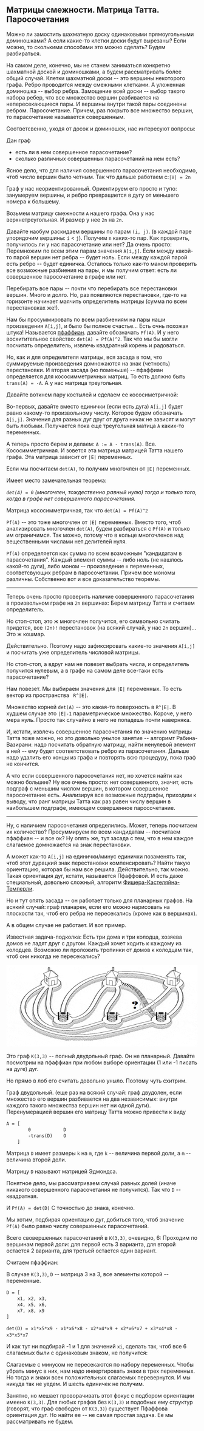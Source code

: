 ## Матрицы cмежности. Матрица Татта. Паросочетания

Можно ли замостить шахматную доску одинаковыми прямоугольными доминошками? А если какие-то клетки доски будут вырезаны? Если можно, то сколькими способами это можно сделать? Будем разбираться.

На самом деле, конечно, мы не станем заниматься конкретно шахматной доской и доминошками, а будем рассматривать более общий случай.
Клетки шахматной доски -- это вершины некоторого графа. Ребро проводится между смежными клетками. А уложенная доминошка -- выбор ребра. Замощение всей доски -- выбор такого набора ребер, что все множество вершин разбивается на непересекающиеся пары. И вершины внутри такой пары соединены ребром. Паросочетание. Причем, раз покрыто все множество вершин, то парасочетание называется совершенным.

Соответсвенно, уходя от досок и доминошек, нас интересуют вопросы: 

Дан граф
- есть ли в нем совершенное парасочетание?
- сколько различных совершенных парасочетаний на нем есть?

Ясное дело, что для наличия совершенного парасочетания необходимо, чтоб число вершин было четным. 
Так что дальше работаем с:`|V| = 2n`

Граф у нас неориентированный. Ориентируем его просто и тупо: занумеруем вершины, и ребро превращается в дугу от меньшего номера к большему.

Возьмем матрицу смежности `A` нашего графа. Она у нас верхнетреугольная. И размер у нее `2n` на `2n`.

Давайте наобум раскидаем вершины по парам `(i, j)`. (в каждой паре упорядочим вершины: `i` < `j`). Получим `n` каких-то пар. Как проверить, получилось ли у нас парасочетание или нет? Да очень просто:
Перемножим по всем этим парам значения `A[i,j]`. Если между какой-то парой вершин нет ребра -- будет ноль. Если между каждой парой есть ребро -- будет единичка. Осталось только как-то махом проверить все возможные разбиения на пары, и мы получим ответ: есть ли совершенное паросочетание в графе или нет.  

Перебирать все пары -- почти что перебирать все перестановки вершин. Много и долго. Но, раз появляются перестановки, где-то на горизонте начинает маячить определитель матрицы (сумма по всем перестановках же!).

Нам бы просуммировать по всем разбиениям на пары наши произведения `A[i,j]`, и было бы полное счастье... Есть очнь похожая штука! Называется [пфаффиан](https://ru.wikipedia.org/wiki/Пфаффиан). давайте обозначать `Pf(A)`. И у него восхитительное свойство: `det(A) = Pf(A)^2`. Так что мы бы могли посчитать определитель, извлечь квадратный корень и радоваться.

Но, как и для определителя матрицы, вся засада в том, что суммируемые произведения домножаются на знак (четность) перестановки. И вторая засада (но поменьше) -- пфаффиан определяется для кососимметричных матриц. То есть должно быть `trans(A) = -A`. А у нас матрица треугольная.

Давайте воткнем пару костылей и сделаем ее кососиметричной:

Во-первых, давайте вместо единички (если есть дуга) `A[i,j]` будет равно какому-то произвольному числу. Которое будем обозначать `A[i,j]`. Значения для разных дуг друг от друга никак не зависят и могут быть любыми. Получается пока еще треугольная матица `A` каких-то переменных. 

А теперь просто берем и делаем: `A := A - trans(A)`. Все. Кососимметричная. И зовется эта матрица матрицей Татта нашего графа. Эта матрица зависит от `|E|` переменных. 

Если мы посчитаем `det(A)`, то получим многочлен от `|E|` переменных.

Имеет место замечательная теорема:

*`det(A) = 0` (многочлен, тождественно равный нулю) тогда и только того, когда в графе нет совершенного парасочетания.*

Матрица кососимметричная, так что `det(A) = Pf(A)^2`

`Pf(A)` -- это тоже многочлен от `|E|` переменных. Вместо того, чтоб анализировать многочлен `det(A)`, будем разбираться с `Pf(A)` и только им ограничимся. Так можно, потому что в кольце многочленов над вещественными числами нет делителей нуля. 

 `Pf(A)` определяется как сумма по всем возможным "кандидатам в парасочетания". Каждый элемент суммы -- либо ноль (не нашлось какой-то дуги), либо моном -- произведение `n` переменных, соответсвующих ребрам в паросочетании. Причем все мономы различны. Собственно вот и все доказательство теоремы.

----
Теперь очень просто проверить наличие совершенного парасочетания в произвольном графе на `2n` вершинах:
Берем матрицу Татта и считаем определитель.

Но стоп-стоп, это ж многочлен получится, его символьно считать придется, все `(2n)!` перестановок (на всякий случай, у нас `2n` вершин)... Это ж кошмар.

Действительно. Поэтому надо зафиксировать какие-то значения `A[i,j]` и посчитать уже определитель числовой матрицы.

Но стоп-стоп, а вдруг нам не повезет выбрать числа, и определитель получится нулевым, а в графе на самом деле все-таки есть парасочетание?

Нам повезет. Мы выбираем значения для `|E|` переменных. То есть вектор из пространства ` R^|E|`.

Множество корней `det(A)` -- это какая-то поверхность в `R^|E|`. В худшем случае это `|E|-1` параметрическое множество. Короче, у него мера нуль. Просто так случайно в него не попадешь почти наверняка.

И, кстати, извлечь совершенное парасочетания по значению матрицы Татта тоже можно, но это довольно унылое занятие -- алгоримт Рабина-Вазирани: надо посчитать обратную матрицу, найти ненулевой элемент в ней -- ему будет соответствовать ребро из парасочетания. Дальше надо удалить его концы из графа и повторять всю процедуру, пока граф не кончится.

А что если совершенного паросочетания нет, но хочется найти как можно большее? Ну все очень просто: нет совершенного, значит, есть подграф с меньшим числом вершин, в котором совершенное паросочетание есть. Анализируя все возможные подграфы, приходим к выводу, что ранг матрицы Татта как раз равен числу вершин в наибольшем подграфе, имеющем совершенное паросочетание.

-------------

Ну, с наличием паросочетания определились. Может, теперь посчитаем их количество? Просуммируем по всем кандидатам -- посчитаем пфаффиан -- и все ок? Ну опять же, тут засада с тем, что в нем каждое слагаемое домножается на знак перестановки.

А может как-то `A[i,j]` на единички/минус единички позаменять так, чтоб этот дурацкий знак перестановки компенсировать? Найти такую ориентацию, которая бы нам все решила. Действительно, так можно. Такая ориентация дуг, кстати, называется Пфаффовой. И есть даже специальный, довольно сложный, алгоритм [Фишера-Кастеляйна-Темперли](https://en.wikipedia.org/wiki/FKT_algorithm).

Но и тут опять засада -- он работает только для планарных графов. На всякий случай: граф планарен, если его можно нарисовать на плоскости так, чтоб его ребра не пересекались (кроме как в вершинах).

А в общем случае не работает. И вот пример.

Известная задача-подколка: Есть три дома и три колодца, хозяева домов не ладят друг с другом. Каждый хочет ходить к каждому из колодцев. Возможно ли проложить тропинки от домов к колодцам так, чтоб они никогда не пересекались?

![Diagram](graphs/k33.png)

Это граф `K(3,3)` -- полный двудольный граф. Он не планарный. Давайте посмотрим на пфаффиан при любом выборе ориентации (1 или -1 писать на дуге) дуг.

Но прямо в лоб его считать довольно уныло. Поэтому чуть схитрим.

Граф двудольный. (еще раз на всякий случай: граф двудолен, если множество его вершин разбивается на два независимых: внутри каждого такого множества вершин нет ни одной дуги). Перенумерацией вершин его матрицу Татта можно привести к виду

```
A = [ 
        0            D
        -trans(D)    O
    ]
```

Матрица `D` имеет размеры `k` на `m`, где `k` -- величина первой доли, а `m` -- величина второй доли.

Матрицу `D` называют матрицей Эдмондса.

Понятное дело, мы рассматриваем случай равных долей (иначе никакого совершенного парасочетания не получится). Так что `D` -- квадратная.

И `Pf(A) = det(D)` С точностью до знака, конечно.

Мы хотим, подбирая ориентацию дуг, добиться того, чтоб значение `Pf(A)` было равно числу совершенных парасочетаний.

Всего свовершенных парасочетаний в `K(3,3)`, очевидно, 6: Проходим по вершинам первой доли: для первой есть 3 варианта, для второй остается 2 варианта, для третьей остается один вариант. 

Считаем пфаффиан:

В случае `K(3,3)`, `D` -- матрица 3 на 3, все элементы которой -- переменные. 

```
D = [
    x1, x2, x3,
    x4, x5, x6,
    x7, x8, x9
]
```

`det(D) = x1*x5*x9 - x1*x6*x8 - x2*x4*x9 + x2*x6*x7 + x3*x4*x8 - x3*x5*x7` 
 
И как тут ни подбирай -1 и 1 для значений `xi`, сделать так, чтоб все 6 слагаемых были с одинаковым знаком, не получится:

Слагаемые с минусом не пересекаются по набору переменных. Чтобы убрать минус в них, нам надо инвертировать знаки в трех переменных. Но тогда и знаки всех положительных слагаемых перевернутся. И мы никуда так не уедем. И шесть единичек не получим.

Занятно, но мешает проворачивать этот фокус с подбором ориентации имеено `K(3,3)`. Для любых графов без `K(3,3)` и подобных ему структур (говорят, что граф свободен от `K(3,3)`) существует Пфаффова ориентация дуг. Но найти ее -- не самая простая задача. Ее мы рассматривать не будем.